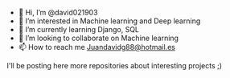 - 👋 Hi, I’m @david021903
- 👀 I’m interested in Machine learning and Deep learning
- 🌱 I’m currently learning Django, SQL
- 💞️ I’m looking to collaborate on Machine learning
- 📫 How to reach me Juandavidg88@hotmail.es

I'll be posting here more repositories about interesting projects ;)
<!---
david021903/david021903 is a ✨ special ✨ repository because its `README.md` (this file) appears on your GitHub profile.
You can click the Preview link to take a look at your changes.
--->
